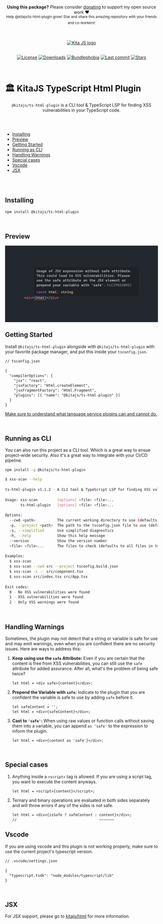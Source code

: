 <p align="center">
   <b>Using this package?</b> Please consider <a href="https://github.com/sponsors/arthurfiorette" target="_blank">donating</a> to support my open source work ❤️
  <br />
  <sup>
   Help @kitajs/ts-html-plugin grow! Star and share this amazing repository with your friends and co-workers!
  </sup>
</p>

<br />

<p align="center" >
  <a href="https://kita.js.org" target="_blank" rel="noopener noreferrer">
    <img src="https://kita.js.org/logo.png" width="180" alt="Kita JS logo" />
  </a>
</p>

<br />

<div align="center">
  <a title="MIT license" target="_blank" href="https://github.com/kitajs/ts-html-plugin/blob/master/LICENSE"><img alt="License" src="https://img.shields.io/github/license/kitajs/ts-html-plugin"></a>
  <a title="NPM Package" target="_blank" href="https://www.npmjs.com/package/@kitajs/ts-html-plugin"><img alt="Downloads" src="https://img.shields.io/npm/dw/@kitajs/ts-html-plugin?style=flat"></a>
  <a title="Bundle size" target="_blank" href="https://bundlephobia.com/package/@kitajs/ts-html-plugin@latest"><img alt="Bundlephobia" src="https://img.shields.io/bundlephobia/minzip/@kitajs/ts-html-plugin/latest?style=flat"></a>
  <a title="Last Commit" target="_blank" href="https://github.com/kitajs/ts-html-plugin/commits/master"><img alt="Last commit" src="https://img.shields.io/github/last-commit/kitajs/ts-html-plugin"></a>
  <a href="https://github.com/kitajs/ts-html-plugin/stargazers"><img src="https://img.shields.io/github/stars/kitajs/ts-html-plugin?logo=github&label=Stars" alt="Stars"></a>
</div>

<br />
<br />

<h1>🏛️ KitaJS TypeScript Html Plugin</h1>

<p align="center">
  <code>@kitajs/ts-html-plugin</code> is a CLI tool & TypeScript LSP for finding XSS vulnerabilities in your TypeScript code.
  <br />
  <br />
</p>

<br />

- [Installing](#installing)
- [Preview](#preview)
- [Getting Started](#getting-started)
- [Running as CLI](#running-as-cli)
- [Handling Warnings](#handling-warnings)
- [Special cases](#special-cases)
- [Vscode](#vscode)
- [JSX](#jsx)

<br />
<br />

## Installing

```sh
npm install @kitajs/ts-html-plugin
```

<br />

## Preview

<img align="center" src="assets/preview.png" alt="Example of an error thrown by this LSP plugin." />

<br />

## Getting Started

Install `@kitajs/ts-html-plugin` alongside with `@kitajs/ts-html-plugin` with your
favorite package manager, and put this inside your `tsconfig.json`.

```jsonc
// tsconfig.json

{
  "compilerOptions": {
    "jsx": "react",
    "jsxFactory": "Html.createElement",
    "jsxFragmentFactory": "Html.Fragment",
    "plugins": [{ "name": "@kitajs/ts-html-plugin" }]
  }
}
```

[Make sure to understand what language service plugins can and cannot do.](https://github.com/microsoft/TypeScript/wiki/Writing-a-Language-Service-Plugin#whats-a-language-service-plugin)

<br />

## Running as CLI

You can also run this project as a CLI tool. Which is a great way to ensue project-wide
security. Also it's a great way to integrate with your CI/CD pipeline.

```sh
npm install -g @kitajs/ts-html-plugin
```

```sh
$ xss-scan --help

ts-html-plugin v1.1.2 - A CLI tool & TypeScript LSP for finding XSS vulnerabilities in your TypeScript code.

Usage: xss-scan         [options] <file> <file>...
       ts-html-plugin   [options] <file> <file>...

Options:
  --cwd <path>          The current working directory to use (defaults to process.cwd())
  -p, --project <path>  The path to the tsconfig.json file to use (defaults to 'tsconfig.json')
  -s, --simplified      Use simplified diagnostics
  -h, --help            Show this help message
  --version             Show the version number
  <file> <file>...      The files to check (defaults to all files in tsconfig.json)

Examples:
  $ xss-scan
  $ xss-scan --cwd src --project tsconfig.build.json
  $ xss-scan -s -- src/component.tsx
  $ xss-scan src/index.tsx src/App.tsx

Exit codes:
  0 - No XSS vulnerabilities were found
  1 - XSS vulnerabilities were found
  2 - Only XSS warnings were found
```

<br />

## Handling Warnings

Sometimes, the plugin may not detect that a string or variable is safe for use and may
emit warnings, even when you are confident there are no security issues. Here are ways to
address this:

1. **Keep using use the `safe` Attribute:** Even if you are certain that the content is
   free from XSS vulnerabilities, you can still use the `safe` attribute for added
   assurance. After all, what's the problem of being safe twice?

   ```tsx
   let html = <div safe>{content}</div>;
   ```

2. **Prepend the Variable with `safe`:** Indicate to the plugin that you are confident the
   variable is safe to use by adding `safe` before it.

   ```tsx
   let safeContent = '';
   let html = <div>{safeContent}</div>;
   ```

3. **Cast to `'safe'`:** When using raw values or function calls without saving them into
   a variable, you can append `as 'safe'` to the expression to inform the plugin.

   ```tsx
   let html = <div>{content as 'safe'}</div>;
   ```

<br />

## Special cases

1. Anything inside a `<script>` tag is allowed. If you are using a script tag, you want to
   execute the content anyways.

   ```tsx
   let html = <script>{content}</script>;
   ```

2. Ternary and binary operations are evaluated in both sides separately and will throw
   errors if any of the sides is not safe.

   ```tsx
   let html = <div>{isSafe ? safeContent : content}</div>;
   //                                      ~~~~~~~
   ```

## Vscode

If you are using vscode and this plugin is not working properly, make sure to use the
current project's typescript version.

```jsonc
// .vscode/settings.json

{
  "typescript.tsdk": "node_modules/typescript/lib"
}
```

<br />

## JSX

For JSX support, please go to [kitajs/html](https://github.com/kitajs/html) for more
information.

<br />
